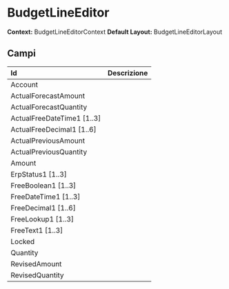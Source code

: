# BudgetLineEditor

**Context:** BudgetLineEditorContext
**Default Layout:** BudgetLineEditorLayout



## Campi

| Id | Descrizione | 
| :--- | :--- | 
| Account |  | 
| ActualForecastAmount |  | 
| ActualForecastQuantity |  | 
| ActualFreeDateTime1 \[1..3\] |  | 
| ActualFreeDecimal1 \[1..6\] |  | 
| ActualPreviousAmount |  | 
| ActualPreviousQuantity |  | 
| Amount |  | 
| ErpStatus1 \[1..3\] |  | 
| FreeBoolean1 \[1..3\] |  | 
| FreeDateTime1 \[1..3\] |  | 
| FreeDecimal1 \[1..6\] |  | 
| FreeLookup1 \[1..3\] |  | 
| FreeText1 \[1..3\] |  | 
| Locked |  | 
| Quantity |  | 
| RevisedAmount |  | 
| RevisedQuantity |  | 

